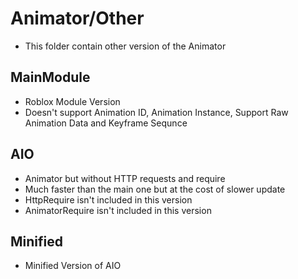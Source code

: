# Animator/Other
* This folder contain other version of the Animator

## MainModule
* Roblox Module Version
* Doesn't support Animation ID, Animation Instance, Support Raw Animation Data and Keyframe Sequnce

## AIO
* Animator but without HTTP requests and require
* Much faster than the main one but at the cost of slower update
* HttpRequire isn't included in this version
* AnimatorRequire isn't included in this version

## Minified
* Minified Version of AIO